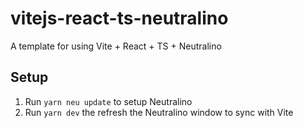# vitejs-react-ts-neutralino
A template for using Vite + React + TS + Neutralino

## Setup
1. Run `yarn neu update` to setup Neutralino
1. Run `yarn dev` the refresh the Neutralino window to sync with Vite
